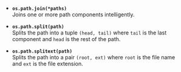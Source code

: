 - **`os.path.join(*paths)`**  
    Joins one or more path components intelligently.
    
- **`os.path.split(path)`**  
    Splits the path into a tuple `(head, tail)` where `tail` is the last component and `head` is the rest of the path.
    
- **`os.path.splitext(path)`**  
    Splits the path into a pair `(root, ext)` where `root` is the file name and `ext` is the file extension.